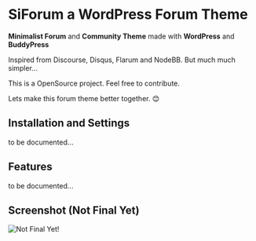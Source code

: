 # SiForum a WordPress Forum Theme 

**Minimalist Forum** and **Community Theme** made with **WordPress** and **BuddyPress**

Inspired from Discourse, Disqus, Flarum and NodeBB. But much much simpler...

This is a OpenSource project. Feel free to contribute.

Lets make this forum theme better together. 😊





## Installation and Settings
 
to be documented...



## Features

to be documented...



## Screenshot (Not Final Yet)

![Not Final Yet!](https://raw.githubusercontent.com/sinanisler/SiForum/main/SiForum-v2.png)



